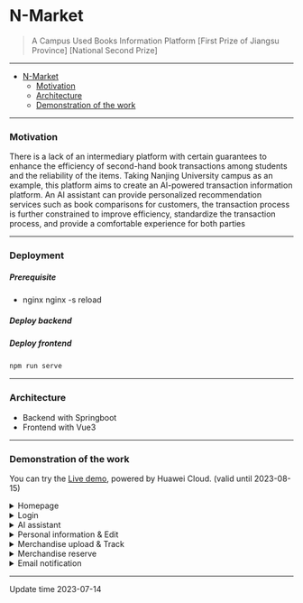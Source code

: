 # N-Market
> A Campus Used Books Information Platform [First Prize of Jiangsu Province] [National Second Prize]
---
- [N-Market](#n-market)
   - [Motivation](#motivation)
   - [Architecture](#architecture)
   - [Demonstration of the work](#demonstration-of-the-work)
---

### Motivation

There is a lack of an intermediary platform with certain guarantees to enhance the efficiency of second-hand book transactions among students and the reliability of the items. Taking Nanjing University campus as an example, this platform aims to create an AI-powered transaction information platform. An AI assistant can provide personalized recommendation services such as book comparisons for customers, the transaction process is further constrained to improve efficiency, standardize the transaction process, and provide a comfortable experience for both parties

---
### Deployment

##### Prerequisite

- nginx nginx -s reload

##### Deploy backend

##### Deploy frontend
```bash
npm run serve
```




---
### Architecture
- Backend with Springboot
- Frontend with Vue3

---
### Demonstration of the work
You can try the [Live demo](http://124.71.159.90/home), powered by Huawei Cloud. (valid until 2023-08-15)

<details closed>
<summary>Homepage</summary>
<div align="center">
<img width="50%" src="./Utils/home_1.png">
<img width="50%" src="./Utils/home_2.png">
<img width="50%" src="./Utils/home_3.png">
<img width="50%" src="./Utils/home_4.png">
<img width="50%" src="./Utils/home_5.png">
</div>
</details>


<details closed>
<summary>Login</summary>
<div align="center">
<img width="50%" src="./Utils/login.png">
</div>
</details>


<details closed>
<summary>AI assistant</summary>

<div align="center">
<h6>常见书籍内容介绍</h6>
<img width="24%" src="./Utils/ai_1_1.png">
<img width="23.3%" src="./Utils/ai_1_2.png">
<img width="24.5%" src="./Utils/ai_1_3.png">


<h6>书籍内容比较分析
</h6>
<img width="25%" src="./Utils/ai_2_1.png">
<img width="25%" src="./Utils/ai_2_2.png">
<img width="24.7%" src="./Utils/ai_2_3.png">


<h6>兴趣方向智能推荐</h6>
<img width="15%" src="./Utils/ai_3_1.png">
<img width="17%" src="./Utils/ai_3_2.png">
<img width="15.5%" src="./Utils/ai_3_3.png">
<img width="18.4%" src="./Utils/ai_3_4.png">
<img width="15.5%" src="./Utils/ai_3_5.png">

<h6>上传书籍分类推荐</h6>
<img width="20%" src="./Utils/ai_6_1.png">
<img width="19.7%" src="./Utils/ai_6_2.png">
<img width="21.2%" src="./Utils/ai_6_3.png">
<img width="18.6%" src="./Utils/ai_6_4.png">

<h6>书籍分类路径查找</h6>
<img width="20%" src="./Utils/ai_5_1.png">
<img width="21.8%" src="./Utils/ai_5_2.png">
<img width="19.3%" src="./Utils/ai_5_3.png">




</div>
</details>

<details closed>
<summary>Personal information & Edit</summary>
<div align="center">
<img width="50%" src="./Utils/personal.png">
<img width="50%" src="./Utils/personal_2.png">
</div>
</details>


<details closed>
<summary>Merchandise upload & Track</summary>
<div align="center">
<img width="50%" src="./Utils/upload.png">
<img width="50%" src="./Utils/detail.png">
<img width="50%" src="./Utils/track.png">
</div>
</details>


<details closed>
<summary>Merchandise reserve</summary>
<div align="center">
<img width="50%" src="./Utils/buy.png">

</div>
</details>


<details closed>
<summary>Email notification</summary>
<div align="center">
<img width="50%" src="./Utils/email_1.png">
<img width="50%" src="./Utils/email_2.png">
</div>
</details>


---
Update time 2023-07-14
